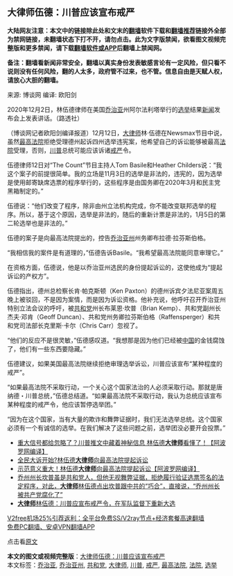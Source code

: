  <h2>大律师伍德：川普应该宣布戒严</h2> <p class="notice"><b>大陆网友注意：本文中的链接除此处和文末的<a href="https://github.com/bannedbook/fanqiang" >翻墙</a>软件下载和<a href="https://github.com/killgcd/justmysocks/blob/master/README.md">翻墙推荐</a>链接外全部为禁网链接，未翻墙状态下打不开，请勿点击。此为文字版禁闻，欲看图文视频完整版和更多禁闻，请下载<a href="https://github.com/bannedbook/fanqiang">翻墙软件或APP</a>后翻墙上禁闻网。</p><p>备注：翻墙看新闻非常安全，翻墙以真实身份发表敏感言论有一定风险，但只看不说则没有任何风险，翻的人太多，政府管不过来，也不管。信息自由是天赋人权，请放心大胆的翻墙。</b></p>  <div class="entry"> <p>来源:&nbsp;博谈网                      编译:&nbsp;欧阳剑                                                 </p> <p>2020年12月2日，林伍德律师在美国<a href="https://www.bannedbook.org/bnews/tag/%E4%B9%94%E6%B2%BB%E4%BA%9A/" class="st_tag internal_tag" rel="tag" title="标签 乔治亚 下的日志">乔治亚</a>州阿尔法利塔举行的<a href="https://www.bannedbook.org/bnews/tag/%e9%80%89%e4%b8%be/" class="st_tag internal_tag" rel="tag" title="标签 选举 下的日志">选举</a>结果<span class='wp_keywordlink_affiliate'><a href="https://www.bannedbook.org/" title="新闻">新闻</a></span>发布会上发表讲话。（路透社）</p> <p>（博谈网记者欧阳剑编译报道）12月12日，<a href="https://www.bannedbook.org/bnews/tag/%E5%A4%A7%E5%BE%8B%E5%B8%88/" class="st_tag internal_tag" rel="tag" title="标签 大律师 下的日志">大律师</a>林·伍德在Newsmax节目中说，虽然<a href="https://www.bannedbook.org/bnews/tag/%e6%9c%80%e9%ab%98%e6%b3%95%e9%99%a2/" class="st_tag internal_tag" rel="tag" title="标签 最高法院 下的日志">最高法院</a>拒绝受理德州起诉四州选举违宪案，他希望自己的诉讼能够被最高<a href="https://www.bannedbook.org/bnews/tag/%e6%b3%95%e9%99%a2/" class="st_tag internal_tag" rel="tag" title="标签 法院 下的日志">法院</a>受理，否则，<a href="https://www.bannedbook.org/bnews/tag/%e5%b7%9d%e6%99%ae/" class="st_tag internal_tag" rel="tag" title="标签 川普 下的日志">川普</a>总统可能应该诉诸<a href="https://www.bannedbook.org/bnews/tag/%E6%88%92%E4%B8%A5/" class="st_tag internal_tag" rel="tag" title="标签 戒严 下的日志">戒严</a>令。</p> <p>伍德律师12日对“The Count”节目主持人Tom Basile和Heather Childers说：“我这个案子的前提很简单。我的立场是11月3日的选举是非法的，违宪的，因为选举是使用邮寄缺席选票的程序举行的，这些程序是由国务卿在2020年3月和民主党黑箱制定的。”</p>  <p>伍德说：“他们改变了程序，除非由州立法机构完成，你不能改变联邦选举的程序。所以，基于这个原因，选举是非法的，随后的重新计票是非法的，1月5日的第二轮选举也是非法的。”</p> <p>伍德的案子是向最高法院提出的，控告<a href="https://www.bannedbook.org/bnews/tag/%e4%b9%94%e6%b2%bb%e4%ba%9a%e5%b7%9e/" class="st_tag internal_tag" rel="tag" title="标签 乔治亚州 下的日志">乔治亚州</a>州务卿布拉德·拉芬斯伯格。</p> <p>“我相信我的案件是有道理的，”伍德告诉Basile。“我希望最高法院能同意审理它。”</p> <p>在资格方面，伍德说，他是以乔治亚州选民的身份提起诉讼的，这使他成为“提起诉讼的产权方”。</p>  <p>伍德指出，德州总检察长肯·帕克斯顿（Ken Paxton）的德州诉宾夕法尼亚案周五晚上被驳回，不是因为案情，而是因为诉讼资格。他补充说，他呼吁召开乔治亚州特别立法会议的呼吁，被<a href="https://www.bannedbook.org/bnews/tag/%e5%85%b1%e5%92%8c%e5%85%9a/" class="st_tag internal_tag" rel="tag" title="标签 共和党 下的日志">共和党</a>州长布莱恩·坎普（Brian Kemp）、共和党副州长杰夫·邓肯（Geoff Duncan）、共和党州务卿拉芬斯伯格（Raffensperger）和共和党司法部长克里斯·卡尔（Chris Carr）忽视了。</p> <p>“他们的反应不是很灵敏，”伍德感叹道。“我想那是因为他们已经被<span class='wp_keywordlink_affiliate'><a href="https://www.bannedbook.org/" title="中国" target="_blank">中国</a></span>的金钱腐蚀了，他们有一些东西要隐藏。”</p> <p>伍德建议，如果美国最高法院继续拒绝审理选举诉讼，川普应该宣布“某种程度的戒严”。</p> <p>“如果最高法院不采取行动，一个关心这个国家法治的人必须采取行动。那就是唐纳德・川普总统，”伍德总结道。“如果最高法院不采取行动，我认为总统应该宣布某种程度的戒严令，他应该暂停选举团。”</p>  <p>“因为在这个国家，当有大量的欺诈和舞弊证据时，我们无法选举总统。这个国家必须有一个有诚信的选举。在我们解决了这些问题之前，选举团没必要开会投票。”</p> <ul class='op-related-articles' title='相关阅读'> <li><a href='https://www.bannedbook.org/bnews/cnnews/20201213/1447017.html' target='_blank'>重大信号都给忽略了？川普推文中藏着神秘信息 林伍德<b>大律师</b>看懂了！【阿波罗网编译】</a></li> <li><a href='https://www.bannedbook.org/bnews/taiwannews/20201211/1445967.html' target='_blank'>全民大诉开始?林伍德<b>大律师</b>向最高法院提起诉讼</a></li> <li><a href='https://www.bannedbook.org/bnews/topimagenews/20201211/1445830.html' target='_blank'>示范意义重大！林伍德<b>大律师</b>向最高法院提起诉讼【阿波罗网编译】</a></li> <li><a href='https://www.bannedbook.org/bnews/bannedvideo/20201210/1445453.html' target='_blank'>乔州州长坎普虽是共和党人，但他无视舞弊证据，拒绝履行验证选票签名的法定程序，对此，<b>大律师</b>林伍德点出坎普跟中共的“巧合”，直接说，“乔州州长被共产党腐化了”</a></li> <li><a href='https://www.bannedbook.org/bnews/bannedvideo/20201209/1444485.html' target='_blank'><b>大律师</b>林伍德：川普应宣布戒严令，在军队监督下重新大选</a></li> </ul> <p class="texttj"> <a href="https://github.com/bannedbook/fanqiang/wiki/V2ray%E6%9C%BA%E5%9C%BA" target="_blank">V2free机场25%引荐返利：全平台免费SS/V2ray节点+经济套餐高速翻墙</a><br/> <a href="https://github.com/bannedbook/fanqiang/wiki/%E7%A6%81%E9%97%BB%E7%BD%91%E5%AE%89%E5%8D%93%E7%BF%BB%E5%A2%99%E6%96%B0%E9%97%BBAPP" target="_blank">免费PC翻墙、安卓VPN翻墙APP</a></p><p>点击看<a href="https://www.newsmax.com/newsmax-tv/lin-wood-martial-law-georgia-brad-raffensperger/2020/12/12/id/1001228/">原文</a></p><a name='sharetosocial'></a>       <div><b>本文的图文或视频完整版</b>：<a href='https://www.bannedbook.org/bnews/cbnews/20201214/1447239.html'>大律师伍德：川普应该宣布戒严</a></div>  </div><!--END ENTRY--> <div class="postfooter"> <div>本文标签：<a href="https://www.bannedbook.org/bnews/tag/%E4%B9%94%E6%B2%BB%E4%BA%9A/" rel="tag">乔治亚</a>, <a href="https://www.bannedbook.org/bnews/tag/%e4%b9%94%e6%b2%bb%e4%ba%9a%e5%b7%9e/" rel="tag">乔治亚州</a>, <a href="https://www.bannedbook.org/bnews/tag/%e5%85%b1%e5%92%8c%e5%85%9a/" rel="tag">共和党</a>, <a href="https://www.bannedbook.org/bnews/tag/%E5%A4%A7%E5%BE%8B%E5%B8%88/" rel="tag">大律师</a>, <a href="https://www.bannedbook.org/bnews/tag/%e5%b7%9d%e6%99%ae/" rel="tag">川普</a>, <a href="https://www.bannedbook.org/bnews/tag/%E6%88%92%E4%B8%A5/" rel="tag">戒严</a>, <a href="https://www.bannedbook.org/bnews/tag/%e6%9c%80%e9%ab%98%e6%b3%95%e9%99%a2/" rel="tag">最高法院</a>, <a href="https://www.bannedbook.org/bnews/tag/%e6%b3%95%e9%99%a2/" rel="tag">法院</a>, <a href="https://www.bannedbook.org/bnews/tag/%e9%80%89%e4%b8%be/" rel="tag">选举</a></div>  </div><!--END POSTFOOTER--> 